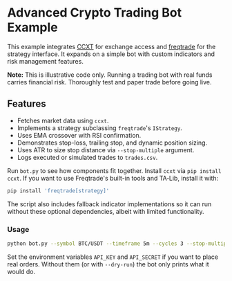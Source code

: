 # Advanced Crypto Trading Bot Example

This example integrates [CCXT](https://github.com/ccxt/ccxt) for exchange access and [freqtrade](https://github.com/freqtrade/freqtrade) for the strategy interface. It expands on a simple bot with custom indicators and risk management features.

**Note:** This is illustrative code only. Running a trading bot with real funds carries financial risk. Thoroughly test and paper trade before going live.

## Features
- Fetches market data using `ccxt`.
- Implements a strategy subclassing `freqtrade`'s `IStrategy`.
- Uses EMA crossover with RSI confirmation.
- Demonstrates stop-loss, trailing stop, and dynamic position sizing.
- Uses ATR to size stop distance via `--stop-multiple` argument.
- Logs executed or simulated trades to `trades.csv`.

Run `bot.py` to see how components fit together. Install `ccxt` via `pip install ccxt`.
If you want to use Freqtrade's built-in tools and TA‑Lib, install it with:

```bash
pip install 'freqtrade[strategy]'
```

The script also includes fallback indicator implementations so it can run without these optional dependencies, albeit with limited functionality.

### Usage

```bash
python bot.py --symbol BTC/USDT --timeframe 5m --cycles 3 --stop-multiple 2 --dry-run
```

Set the environment variables `API_KEY` and `API_SECRET` if you want to place
real orders. Without them (or with `--dry-run`) the bot only prints what it
would do.
